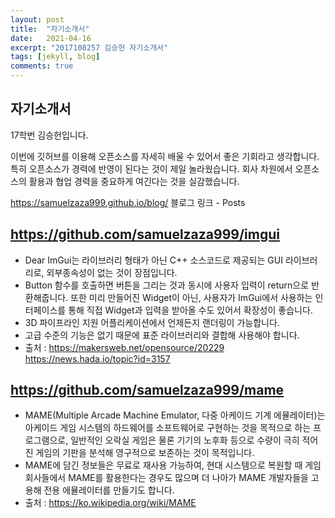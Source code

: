 ```yaml
---
layout: post
title:  "자기소개서"
date:   2021-04-16
excerpt: "2017108257 김승헌 자기소개서"
tags: [jekyll, blog]
comments: true
---
```


## 자기소개서
17학번 김승헌입니다.

이번에 깃허브를 이용해 오픈소스를 자세히 배울 수 있어서 좋은 기회라고 생각합니다. 특히 오픈소스가 경력에 반영이 된다는 것이 제일 놀라웠습니다. 회사 차원에서 오픈소스의 활용과 협업 경력을 중요하게 여긴다는 것을 실감했습니다.

https://samuelzaza999.github.io/blog/ 블로그 링크 - Posts

## https://github.com/samuelzaza999/imgui
- Dear ImGui는 라이브러리 형태가 아닌 C++ 소스코드로 제공되는 GUI 라이브러리로, 외부종속성이 없는 것이 장점입니다.
- Button 함수를 호출하면 버튼을 그리는 것과 동시에 사용자 입력이 return으로 반환해줍니다. 또한 미리 만들어진 Widget이 아닌, 사용자가 ImGui에서 사용하는 인터페이스를 통해 직접 Widget과 입력을 받아올 수도 있어서 확장성이 좋습니다.
- 3D 파이프라인 지원 어플리케이션에서 언제든지 랜더링이 가능합니다.
- 고급 수준의 기능은 없기 때문에 표준 라이브러리와 결합해 사용해야 합니다.
- 출처 : https://makersweb.net/opensource/20229 https://news.hada.io/topic?id=3157

## https://github.com/samuelzaza999/mame
- MAME(Multiple Arcade Machine Emulator, 다중 아케이드 기계 에뮬레이터)는 아케이드 게임 시스템의 하드웨어를 소프트웨어로 구현하는 것을 목적으로 하는 프로그램으로, 일반적인 오락실 게임은 물론 기기의 노후화 등으로 수량이 극히 적어진 게임의 기판을 분석해 영구적으로 보존하는 것이 목적입니다.
- MAME에 담긴 정보들은 무료로 재사용 가능하여, 현대 시스템으로 복원할 때 게임 회사들에서 MAME를 활용한다는 경우도 많으며 더 나아가 MAME 개발자들을 고용해 전용 에뮬레이터를 만들기도 합니다.
- 출처 : https://ko.wikipedia.org/wiki/MAME
